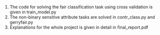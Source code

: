 1. The code for solving the fair classification task using cross validation is given in train_model.py 
2. The non-binary sensitive attribute tasks are solved in contr_class.py and gerryfair.py
3. Explanations for the whole project is given in detail in final_report.pdf
